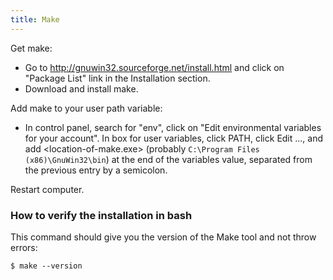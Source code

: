 ```yaml
---
title: Make
---
```


Get make:

- Go to http://gnuwin32.sourceforge.net/install.html and click on "Package List" link in the Installation section.
- Download and install make.

Add make to your user path variable:

- In control panel, search for "env", click on "Edit environmental variables for your account". In box for user variables, click PATH, click Edit ..., and add <location-of-make.exe> (probably `C:\Program Files (x86)\GnuWin32\bin`) at the end of the variables value, separated from the previous entry by a semicolon.

Restart computer.

### How to verify the installation in bash

This command should give you the version of the Make tool and not throw errors:

```shell
$ make --version
```
